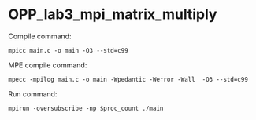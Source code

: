 # OPP_lab3_mpi_matrix_multiply
Compile command:

    mpicc main.c -o main -O3 --std=c99
MPE compile command:

    mpecc -mpilog main.c -o main -Wpedantic -Werror -Wall  -O3 --std=c99

Run command:

    mpirun -oversubscribe -np $proc_count ./main
